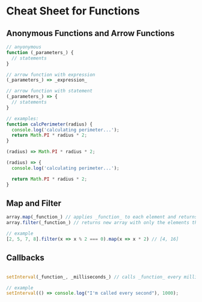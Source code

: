 Cheat Sheet for Functions
=========================

Anonymous Functions and Arrow Functions
---------------------------------------

```js
// anyonymous
function (_parameters_) {
  // statements
}

// arrow function with expression
(_parameters_) => _expression_

// arrow function with statement
(_parameters_) => {
  // statements
}

// examples:
function calcPerimeter(radius) {
  console.log('calculating perimeter...');
  return Math.PI * radius * 2;
}

(radius) => Math.PI * radius * 2;

(radius) => {
  console.log('calculating perimeter...');

  return Math.PI * radius * 2;
}
```

Map and Filter
--------------

```js
array.map(_function_) // applies _function_ to each element and returns new array with applied values
array.filter(_function_) // returns new array with only the elements that _function_ returns true on them

// example
[2, 5, 7, 8].filter(x => x % 2 === 0).map(x => x * 2) // [4, 16]
```

Callbacks
---------

```js

setInterval(_function_, _milliseconds_) // calls _function_ every milliseconds, forever

// example
setInterval(() => console.log("I'm called every second"), 1000);
```

